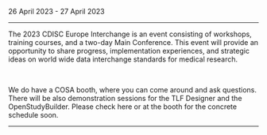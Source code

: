 26 April 2023 - 27 April 2023

---

The 2023 CDISC Europe Interchange is an event consisting of workshops, training courses, and a two-day Main Conference. This event will provide an opportunity to share progress, implementation experiences, and strategic ideas on world wide data interchange standards for medical research.

<br/>

We do have a COSA booth, where you can come around and ask questions. There will be also demonstration sessions for the TLF Designer and the OpenStudyBuilder. Please check here or at the booth for the concrete schedule soon.

---

